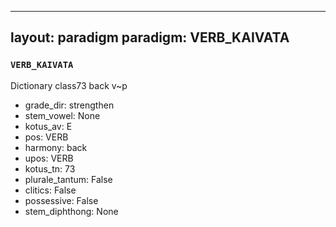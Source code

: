 
---
layout: paradigm
paradigm: VERB_KAIVATA
---
### ` VERB_KAIVATA `

Dictionary class73 back v~p
* grade_dir: strengthen
* stem_vowel: None
* kotus_av: E
* pos: VERB
* harmony: back
* upos: VERB
* kotus_tn: 73
* plurale_tantum: False
* clitics: False
* possessive: False
* stem_diphthong: None
